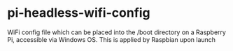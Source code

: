 # pi-headless-wifi-config
WiFi config file which can be placed into the /boot directory on a Raspberry Pi, accessible via Windows OS. This is applied by Raspbian upon launch
